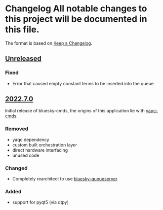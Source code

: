 # Changelog All notable changes to this project will be documented in this file.

The format is based on [Keep a Changelog](https://keepachangelog.com/).

## [Unreleased]

### Fixed
- Error that caused empty constant terms to be inserted into the queue

## [2022.7.0]

Initial release of bluesky-cmds, the origins of this application lie with [yaqc-cmds](https://github.com/wright-group/yaqc-cmds).

### Removed
- yaqc dependency
- custom built orchestration layer
- direct hardware interfacing
- unused code

### Changed
- Completely rearchitect to use [bluesky-queueserver](https://github.com/bluesky/bluesky-queueserver)

### Added
- support for pyqt5 (via qtpy)


[Unreleased]: https://github.com/wright-group/bluesky-cmds/compare/v2022.7.0...master
[2022.7.0]: https://github.com/wright-group/bluesky-cmds/releases/tag/v2020.7.0
